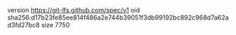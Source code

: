 version https://git-lfs.github.com/spec/v1
oid sha256:d17b23fe85ee814f486a2e744b39051f3db99192bc892c968d7a62ad3fd27bc8
size 7750

